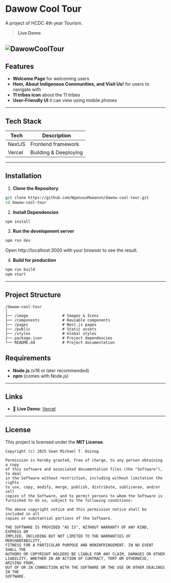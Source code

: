 # Dawow Cool Tour

A project of HCDC 4th year Tourism.

> **Live Demo**

![DawowCoolTour](https://github.com/user-attachments/assets/3660aa28-36e2-4e56-831c-1dad46c9672b)
---

## Features

* **Welcome Page** for welcoming users
* **Hom, About Indigenous Communities, and Visit Us!** for users to navigate with
* **11 tribes icon** about the 11 tribes
* **User-Friendly UI** it can view using mobile phones

---

## Tech Stack

| Tech         | Description                          |
| ------------ | ------------------------------------ |
| NextJS       | Frontend framework                   |
| Vercel       | Building & Deeploying                |

---

## Installation

1. **Clone the Repository**

```bash
git clone https://github.com/NganuuuMaaannn/dawow-cool-tour.git
cd dawow-cool-tour
```

2. **Install Dependencies**

```bash
npm install
```

3. **Run the development server**

```bash
npm run dev
```

Open http://localhost:3000 with your browser to see the result.

4. **Build for production**
```bash
npm run build
npm start
```

---

## Project Structure

```
/dawow-cool-tour
│
├── /image               # Images & Icons
├── /components          # Reusable components
├── /pages               # Next.js pages
├── /public              # Static assets
├── /styles              # Global styles
├── package.json         # Project dependencies
└── README.md            # Project documentation
```

## Requirements

* **Node.js** (v18 or later recommended)
* **npm** (comes with Node.js)


---

## Links

* 🔗 **Live Demo**: [Vercel](https:dawow-cool-tour.vercel.app)


---

## License

This project is licensed under the **MIT License**.

```
Copyright (c) 2025 Sean Michael T. Doinog

Permission is hereby granted, free of charge, to any person obtaining a copy
of this software and associated documentation files (the "Software"), to deal
in the Software without restriction, including without limitation the rights
to use, copy, modify, merge, publish, distribute, sublicense, and/or sell
copies of the Software, and to permit persons to whom the Software is
furnished to do so, subject to the following conditions:

The above copyright notice and this permission notice shall be included in all
copies or substantial portions of the Software.

THE SOFTWARE IS PROVIDED "AS IS", WITHOUT WARRANTY OF ANY KIND, EXPRESS OR
IMPLIED, INCLUDING BUT NOT LIMITED TO THE WARRANTIES OF MERCHANTABILITY,
FITNESS FOR A PARTICULAR PURPOSE AND NONINFRINGEMENT. IN NO EVENT SHALL THE
AUTHORS OR COPYRIGHT HOLDERS BE LIABLE FOR ANY CLAIM, DAMAGES OR OTHER
LIABILITY, WHETHER IN AN ACTION OF CONTRACT, TORT OR OTHERWISE, ARISING FROM,
OUT OF OR IN CONNECTION WITH THE SOFTWARE OR THE USE OR OTHER DEALINGS IN THE
SOFTWARE.
```

